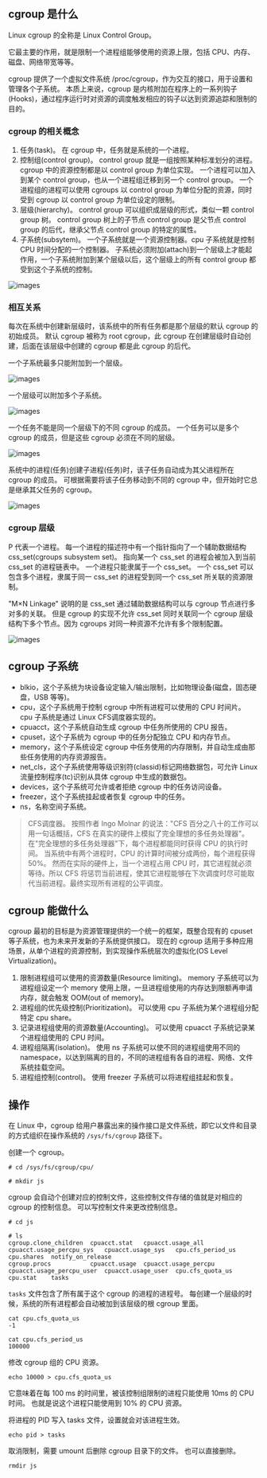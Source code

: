 ## cgroup 是什么

Linux cgroup 的全称是 Linux Control Group。

它最主要的作用，就是限制一个进程组能够使用的资源上限，包括 CPU、内存、磁盘、网络带宽等等。

cgroup 提供了一个虚拟文件系统 /proc/cgroup，作为交互的接口，用于设置和管理各个子系统。
本质上来说，cgroup 是内核附加在程序上的一系列钩子(Hooks)，通过程序运行时对资源的调度触发相应的钩子以达到资源追踪和限制的目的。

### cgroup 的相关概念

1. 任务(task)。
在 cgroup 中，任务就是系统的一个进程。
2. 控制组(control group)。
control group 就是一组按照某种标准划分的进程。
cgroup 中的资源控制都是以 control group 为单位实现。
一个进程可以加入到某个 control group，也从一个进程组迁移到另一个 control group。
一个进程组的进程可以使用 cgroups 以 control group 为单位分配的资源，同时受到 cgroup 以 control group 为单位设定的限制。
3. 层级(hierarchy)。
control group 可以组织成层级的形式，类似一颗 control group 树。
control group 树上的子节点 control group 是父节点 control group 的后代，继承父节点 control group 的特定的属性。
4. 子系统(subsytem)。
一个子系统就是一个资源控制器。cpu 子系统就是控制 CPU 时间分配的一个控制器。
子系统必须附加(attach)到一个层级上才能起作用，一个子系统附加到某个层级以后，这个层级上的所有 control group 都受到这个子系统的控制。

![images](https://70data.oss-cn-beijing.aliyuncs.com/note/20201102221242.png)

### 相互关系

每次在系统中创建新层级时，该系统中的所有任务都是那个层级的默认 cgroup 的初始成员。
默认 cgroup 被称为 root cgroup，此 cgroup 在创建层级时自动创建，后面在该层级中创建的 cgroup 都是此 cgroup 的后代。

一个子系统最多只能附加到一个层级。

![images](http://70data.net/upload/kubernetes/RMG-rule2.png)

一个层级可以附加多个子系统。

![images](http://70data.net/upload/kubernetes/RMG-rule1.png)

一个任务不能是同一个层级下的不同 cgroup 的成员。
一个任务可以是多个 cgroup 的成员，但是这些 cgroup 必须在不同的层级。

![images](http://70data.net/upload/kubernetes/RMG-rule3.png)

系统中的进程(任务)创建子进程(任务)时，该子任务自动成为其父进程所在 cgroup 的成员。
可根据需要将该子任务移动到不同的 cgroup 中，但开始时它总是继承其父任务的 cgroup。

![images](http://70data.net/upload/kubernetes/RMG-rule4.png)

### cgroup 层级

P 代表一个进程。
每一个进程的描述符中有一个指针指向了一个辅助数据结构 css_set(cgroups subsystem set)。
指向某一个 css_set 的进程会被加入到当前 css_set 的进程链表中。
一个进程只能隶属于一个 css_set。
一个 css_set 可以包含多个进程，隶属于同一 css_set 的进程受到同一个 css_set 所关联的资源限制。

"M×N Linkage" 说明的是 css_set 通过辅助数据结构可以与 cgroup 节点进行多对多的关联。
但是 cgroup 的实现不允许 css_set 同时关联同一个 cgroup 层级结构下多个节点。因为 cgroups 对同一种资源不允许有多个限制配置。

![images](http://70data.net/upload/kubernetes/cgroups-logic-graph.png)

## cgroup 子系统

- blkio，这个子系统为块设备设定输入/输出限制，比如物理设备(磁盘，固态硬盘，USB 等等)。
- cpu，这个子系统用于控制 cgroup 中所有进程可以使用的 CPU 时间片。
cpu 子系统是通过 Linux CFS调度器实现的。
- cpuacct，这个子系统自动生成 cgroup 中任务所使用的 CPU 报告。
- cpuset，这个子系统为 cgroup 中的任务分配独立 CPU 和内存节点。
- memory，这个子系统设定 cgroup 中任务使用的内存限制，并自动生成由那些任务使用的内存资源报告。
- net_cls，这个子系统使用等级识别符(classid)标记网络数据包，可允许 Linux 流量控制程序(tc)识别从具体 cgroup 中生成的数据包。
- devices，这个子系统可允许或者拒绝 cgroup 中的任务访问设备。
- freezer，这个子系统挂起或者恢复 cgroup 中的任务。
- ns，名称空间子系统。

> CFS调度器。
按照作者 Ingo Molnar 的说法："CFS 百分之八十的工作可以用一句话概括，CFS 在真实的硬件上模拟了完全理想的多任务处理器"。
在"完全理想的多任务处理器"下，每个进程都能同时获得 CPU 的执行时间。
当系统中有两个进程时，CPU 的计算时间被分成两份，每个进程获得50%。
然而在实际的硬件上，当一个进程占用 CPU 时，其它进程就必须等待。所以 CFS 将惩罚当前进程，使其它进程能够在下次调度时尽可能取代当前进程。最终实现所有进程的公平调度。

## cgroup 能做什么

cgroup 最初的目标是为资源管理提供的一个统一的框架，既整合现有的 cpuset 等子系统，也为未来开发新的子系统提供接口。
现在的 cgroup 适用于多种应用场景，从单个进程的资源控制，到实现操作系统层次的虚拟化(OS Level Virtualization)。

1. 限制进程组可以使用的资源数量(Resource limiting)。
memory 子系统可以为进程组设定一个 memory 使用上限，一旦进程组使用的内存达到限额再申请内存，就会触发 OOM(out of memory)。
2. 进程组的优先级控制(Prioritization)。
可以使用 cpu 子系统为某个进程组分配特定 cpu share。
3. 记录进程组使用的资源数量(Accounting)。
可以使用 cpuacct 子系统记录某个进程组使用的 CPU 时间。
4. 进程组隔离(isolation)。
使用 ns 子系统可以使不同的进程组使用不同的 namespace，以达到隔离的目的，不同的进程组有各自的进程、网络、文件系统挂载空间。
5. 进程组控制(control)。
使用 freezer 子系统可以将进程组挂起和恢复。

## 操作

在 Linux 中，cgroup 给用户暴露出来的操作接口是文件系统，即它以文件和目录的方式组织在操作系统的 `/sys/fs/cgroup` 路径下。

创建一个 cgroup。

```shell script
# cd /sys/fs/cgroup/cpu/

# mkdir js
```

cgroup 会自动个创建对应的控制文件，这些控制文件存储的值就是对相应的 cgroup 的控制信息。
可以写控制文件来更改控制信息。

```shell script
# cd js

# ls
cgroup.clone_children  cpuacct.stat   cpuacct.usage_all     cpuacct.usage_percpu_sys   cpuacct.usage_sys   cpu.cfs_period_us  cpu.shares  notify_on_release
cgroup.procs           cpuacct.usage  cpuacct.usage_percpu  cpuacct.usage_percpu_user  cpuacct.usage_user  cpu.cfs_quota_us   cpu.stat    tasks
```

`tasks` 文件包含了所有属于这个 cgroup 的进程的进程号。
每创建一个层级的时候，系统的所有进程都会自动被加到该层级的根 cgroup 里面。

```shell script
cat cpu.cfs_quota_us
-1

cat cpu.cfs_period_us
100000
```

修改 cgroup 组的 CPU 资源。

```shell script
echo 10000 > cpu.cfs_quota_us
```

它意味着在每 100 ms 的时间里，被该控制组限制的进程只能使用 10ms 的 CPU 时间。
也就是说这个进程只能使用到 10% 的 CPU 资源。

将进程的 PID 写入 tasks 文件，设置就会对该进程生效。

```shell script
echo pid > tasks
```

取消限制，需要 umount 后删除 cgroup 目录下的文件。
也可以直接删除。

```shell script
rmdir js
```

